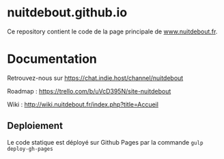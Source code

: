 # nuitdebout.github.io

Ce repository contient le code de la page principale de www.nuitdebout.fr.

# Documentation

Retrouvez-nous sur https://chat.indie.host/channel/nuitdebout

Roadmap : https://trello.com/b/uVcD395N/site-nuitdebout

Wiki : http://wiki.nuitdebout.fr/index.php?title=Accueil


## Deploiement
Le code statique est déployé sur Github Pages par la commande `gulp deploy-gh-pages`

